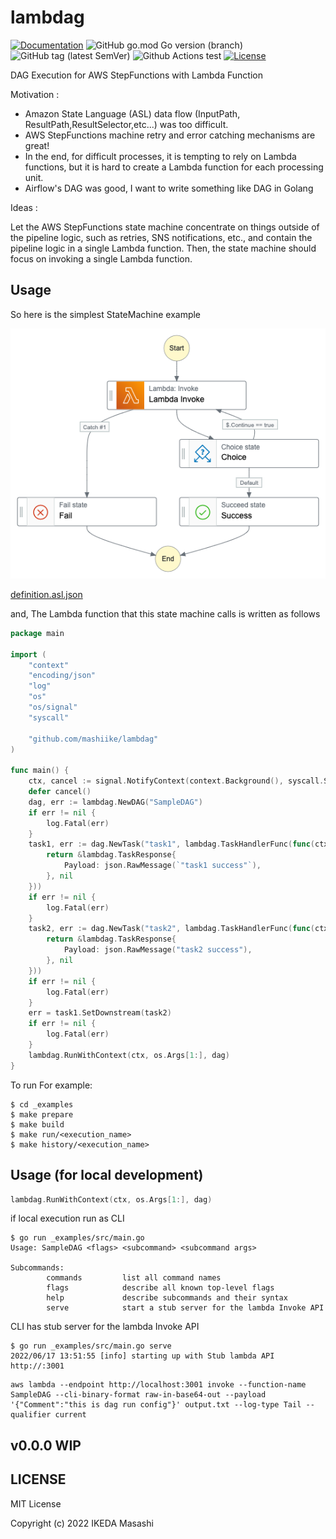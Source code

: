 # lambdag

[![Documentation](https://godoc.org/github.com/mashiike/lambdag?status.svg)](https://godoc.org/github.com/mashiike/lambdag)
![GitHub go.mod Go version (branch)](https://img.shields.io/github/go-mod/go-version/mashiike/lambdag)
![GitHub tag (latest SemVer)](https://img.shields.io/github/v/tag/mashiike/lambdag)
![Github Actions test](https://github.com/mashiike/lambdag/workflows/Test/badge.svg?branch=main)
[![License](https://img.shields.io/badge/license-MIT-blue.svg)](https://github.com/mashiike/lambdag/blob/master/LICENSE)

DAG Execution for AWS StepFunctions with Lambda Function 

Motivation :

- Amazon State Language (ASL) data flow (InputPath, ResultPath,ResultSelector,etc...) was too difficult.
- AWS StepFunctions machine retry and error catching mechanisms are great!
- In the end, for difficult processes, it is tempting to rely on Lambda functions, but it is hard to create a Lambda function for each processing unit.
- Airflow's DAG was good, I want to write something like DAG in Golang

Ideas :

Let the AWS StepFunctions state machine concentrate on things outside of the pipeline logic, such as retries, SNS notifications, etc., and contain the pipeline logic in a single Lambda function. Then, the state machine should focus on invoking a single Lambda function.

## Usage 

So here is the simplest StateMachine example

![simplest](docs/stepfunctions_graph.png)

[definition.asl.json](https://github.com/mashiike/lambdag/blob/main/_examples/definition.asl.json)

and, The Lambda function that this state machine calls is written as follows

```go
package main

import (
	"context"
	"encoding/json"
	"log"
	"os"
	"os/signal"
	"syscall"

	"github.com/mashiike/lambdag"
)

func main() {
	ctx, cancel := signal.NotifyContext(context.Background(), syscall.SIGTERM, syscall.SIGINT, syscall.SIGHUP)
	defer cancel()
	dag, err := lambdag.NewDAG("SampleDAG")
	if err != nil {
		log.Fatal(err)
	}
	task1, err := dag.NewTask("task1", lambdag.TaskHandlerFunc(func(ctx context.Context, tr *lambdag.TaskRequest) (*lambdag.TaskResponse, error) {
		return &lambdag.TaskResponse{
			Payload: json.RawMessage(`"task1 success"`),
		}, nil
	}))
	if err != nil {
		log.Fatal(err)
	}
	task2, err := dag.NewTask("task2", lambdag.TaskHandlerFunc(func(ctx context.Context, tr *lambdag.TaskRequest) (*lambdag.TaskResponse, error) {
		return &lambdag.TaskResponse{
			Payload: json.RawMessage("task2 success"),
		}, nil
	}))
	if err != nil {
		log.Fatal(err)
	}
	err = task1.SetDownstream(task2)
	if err != nil {
		log.Fatal(err)
	}
	lambdag.RunWithContext(ctx, os.Args[1:], dag)
}
```

To run For example:

```shell
$ cd _examples
$ make prepare
$ make build
$ make run/<execution_name>
$ make history/<execution_name>
```


## Usage (for local development)

```go
lambdag.RunWithContext(ctx, os.Args[1:], dag)
```

if local execution run as CLI 
```shell
$ go run _examples/src/main.go 
Usage: SampleDAG <flags> <subcommand> <subcommand args>

Subcommands:
        commands         list all command names
        flags            describe all known top-level flags
        help             describe subcommands and their syntax
        serve            start a stub server for the lambda Invoke API
```

CLI has stub server for the lambda Invoke API

```shell
$ go run _examples/src/main.go serve
2022/06/17 13:51:55 [info] starting up with Stub lambda API http://:3001
```

```shell
aws lambda --endpoint http://localhost:3001 invoke --function-name SampleDAG --cli-binary-format raw-in-base64-out --payload '{"Comment":"this is dag run config"}' output.txt --log-type Tail --qualifier current
```

## v0.0.0 WIP

## LICENSE

MIT License

Copyright (c) 2022 IKEDA Masashi
